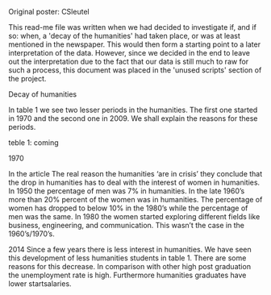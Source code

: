 Original poster: CSleutel

This read-me file was written when we had decided to investigate if, and if so: when, a 'decay of the humanities' had taken place, or was at least mentioned in the newspaper. This would then form a starting point to a later interpretation of the data. However, since we decided in the end to leave out the interpretation due to the fact that our data is still much to raw for such a process, this document was placed in the 'unused scripts' section of the project.

Decay of humanities

In table 1 we see two lesser periods in the humanities. The first one started in 1970 and the second one in 2009. We shall explain the reasons for these periods.

teble 1: coming

1970

In the article The real reason the humanities ‘are in crisis’ they conclude that the drop in humanities has to deal with the interest of women in humanities. In 1950 the percentage of men was 7% in humanities. In the late 1960’s more than 20% percent of the women was in humanities. The percentage of women has dropped to below 10% in the 1980’s while the percentage of men was the same.
In 1980 the women started exploring different fields like business, engineering, and communication. This wasn’t the case in the 1960’s/1970’s.

2014 Since a few years there is less interest in humanities. We have seen this development of less humanities students in table 1. There are some reasons for this decrease.
In comparison with other high post graduation the unemployment rate is high. Furthermore humanities graduates have lower startsalaries.

